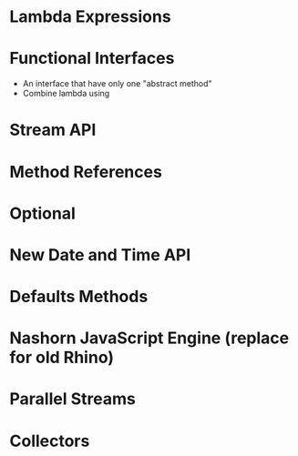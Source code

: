 # Lambda Expressions
# Functional Interfaces
- An interface that have only one "abstract method"
- Combine lambda using
# Stream API
# Method References
# Optional
# New Date and Time API
# Defaults Methods
# Nashorn JavaScript Engine (replace for old Rhino)
# Parallel Streams
# Collectors
